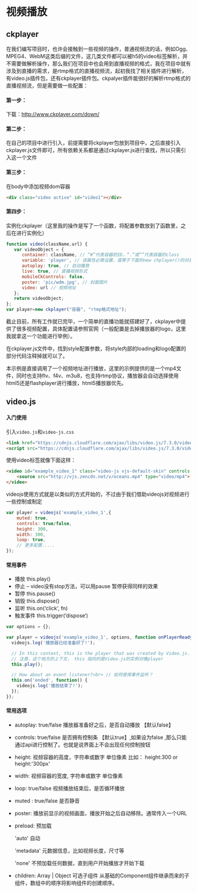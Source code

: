 # 视频播放

## ckplayer

在我们编写项目时，也许会接触到一些视频的操作，普通视频流的话，例如Ogg、MPEG4、WebM这类后缀的文件，这几类文件都可以被h5的video标签解析，并不需要做解析操作，那么我们在项目中也会用到直播视频的格式，我在项目中就有涉及到直播的需求，是rtmp格式的直播视频流，起初我找了相关插件进行解析，有video.js插件包，还有ckplayer插件包。ckpalyer插件能很好的解析rtmp格式的直播视频流，但是需要做一些配置：

#### 第一步：

下载：http://www.ckplayer.com/down/

#### 第二步：

在自己的项目中进行引入，前提需要将ckplayer包放到项目中，之后直接引入ckplayer.js文件即可，所有依赖关系都是通过ckplayer.js进行查找，所以只需引入这一个文件

#### 第三步：

在body中添加视频dom容器

```html
<div class="video active" id="video1"></div>
```

#### 第四步：

实例化ckplayer（这里我的操作是写了一个函数，将配置参数放到了函数里，之后在进行实例化）

```javascript
function video(className,url) {
   var videoObject = {
      container: className, // “#”代表容器的ID，“.”或“”代表容器的class
      variable: 'player', // 该属性必需设置，值等于下面的new chplayer()的对象
      autoplay: true, // 自动播放
      live: true, // 直播视频形式
      mobileCkControls: false,
      poster: 'pic/wdm.jpg', // 封面图片
      video: url // 视频地址
   };
   return videoObject;
};
var player=new ckplayer("容器", "rtmp格式地址");
```

截止目前，所有工作就已完毕，一个简单的直播功能就搭建好了，ckplayer中提供了很多视频配置，具体配置请参照官网（一般配置是去掉播放器的logo，这里我就拿这一个功能进行举例）。

在ckplayer.js文件中，找到style配置参数，将style内部的loading和logo配置的部分代码注释掉就可以了。

本示例是直接调用了一个视频地址进行播放，这里的示例提供的是一个mp4文件，同时也支持flv、f4v、m3u8，也支持rtmp协议，播放器会自动选择使用html5还是flashplayer进行播放，html5播放器优先。

## video.js

#### 入门使用

引入`video.js`和`video-js.css`

```html
<link href="https://cdnjs.cloudflare.com/ajax/libs/video.js/7.3.0/video-js.min.css" rel="stylesheet">
<script src="https://cdnjs.cloudflare.com/ajax/libs/video.js/7.3.0/video.min.js"></script>
```

使用video标签就像下面这样：
```html
<video id="example_video_1" class="video-js vjs-default-skin" controls preload="none" width="640" height="264" poster="http://vjs.zencdn.net/v/oceans.png">
	<source src="http://vjs.zencdn.net/v/oceans.mp4" type="video/mp4">
</video>
```

videojs使用方式就是以类似的方式开始的，不过由于我们借助videojs对视频进行一些控制或制定

```javascript
var player = videojs('example_video_1',{
    muted: true,
	controls: true/false,
	height: 300, 
	width: 300,
	loop: true,
	// 更多配置.....
});
```

#### 常用事件

- 播放 this.play()
- 停止 – video没有stop方法，可以用pause 暂停获得同样的效果
- 暂停 this.pause()
- 销毁 this.dispose()
- 监听 this.on(‘click‘, fn)
- 触发事件 this.trigger(‘dispose‘)

```javascript
var options = {};

var player = videojs('example_video_1', options, function onPlayerReady() {
  videojs.log('播放器已经准备好了!');

  // In this context, this is the player that was created by Video.js.
  // 注意，这个地方的上下文， this 指向的是Video.js的实例对像player
  this.play();

  // How about an event listener?<br> // 如何使用事件监听？
  this.on('ended', function() {
    videojs.log('播放结束了!');
  });
});
```

#### 常用选项

- autoplay: true/false 播放器准备好之后，是否自动播放 【默认false】

- controls: true/false 是否拥有控制条 【默认true】,如果设为false ,那么只能通过api进行控制了。也就是说界面上不会出现任何控制按钮

- height: 视频容器的高度，字符串或数字 单位像素 比如： height:300 or height:'300px'

- width: 视频容器的宽度, 字符串或数字 单位像素

- loop: true/false 视频播放结束后，是否循环播放

- muted : true/false 是否静音

- poster: 播放前显示的视频画面，播放开始之后自动移除。通常传入一个URL

- preload: 预加载

  'auto' 自动

  'metadata' 元数据信息，比如视频长度，尺寸等

  'none' 不预加载任何数据，直到用户开始播放才开始下载

- children: Array | Object 可选子组件 从基础的Component组件继承而来的子组件，数组中的顺序将影响组件的创建顺序。